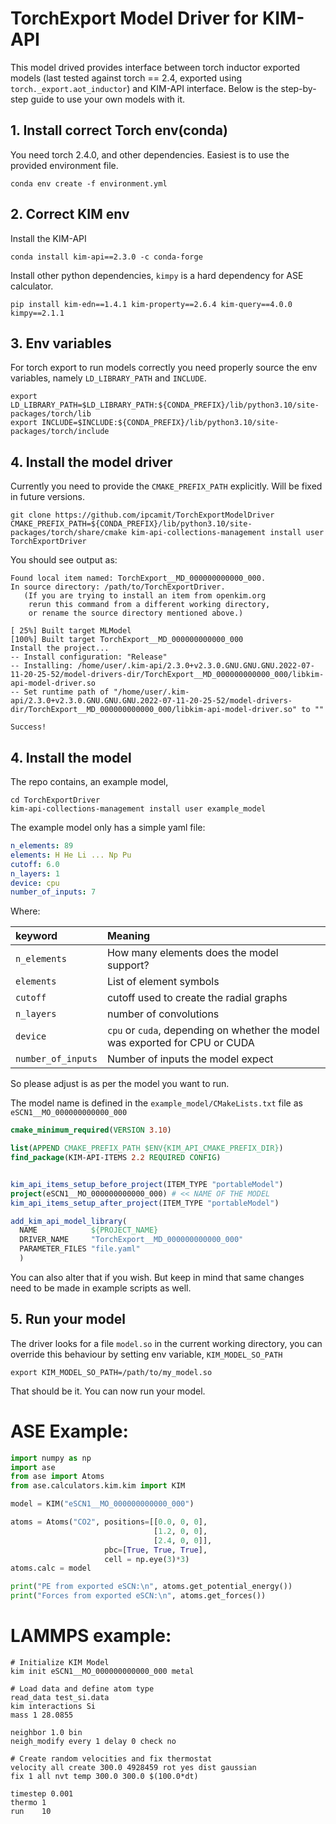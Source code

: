 TorchExport Model Driver for KIM-API
====================================

This model drived provides interface between torch inductor exported models (last tested against torch == 2.4, exported 
using `torch._export.aot_inductor`) and KIM-API interface. Below is the step-by-step guide
to use your own models with it.

## 1. Install correct Torch env(conda)
You need torch 2.4.0, and other dependencies. Easiest is to use the provided environment
file.

```shell
conda env create -f environment.yml
```

## 2. Correct KIM env

Install the KIM-API

```
conda install kim-api==2.3.0 -c conda-forge

```

Install other python dependencies, `kimpy` is a hard dependency for ASE calculator.

```shell
pip install kim-edn==1.4.1 kim-property==2.6.4 kim-query==4.0.0 kimpy==2.1.1 
```

## 3. Env variables
For torch export to run models correctly you need properly source the env variables, namely
`LD_LIBRARY_PATH` and `INCLUDE`.
```shell
export LD_LIBRARY_PATH=$LD_LIBRARY_PATH:${CONDA_PREFIX}/lib/python3.10/site-packages/torch/lib
export INCLUDE=$INCLUDE:${CONDA_PREFIX}/lib/python3.10/site-packages/torch/include
```

## 4. Install the model driver
Currently you need to provide the `CMAKE_PREFIX_PATH` explicitly. Will be fixed in future versions.

```shell
git clone https://github.com/ipcamit/TorchExportModelDriver
CMAKE_PREFIX_PATH=${CONDA_PREFIX}/lib/python3.10/site-packages/torch/share/cmake kim-api-collections-management install user TorchExportDriver
```

You should see output as:
```shell
Found local item named: TorchExport__MD_000000000000_000.
In source directory: /path/to/TorchExportDriver.
   (If you are trying to install an item from openkim.org
    rerun this command from a different working directory,
    or rename the source directory mentioned above.)

[ 25%] Built target MLModel
[100%] Built target TorchExport__MD_000000000000_000
Install the project...
-- Install configuration: "Release"
-- Installing: /home/user/.kim-api/2.3.0+v2.3.0.GNU.GNU.GNU.2022-07-11-20-25-52/model-drivers-dir/TorchExport__MD_000000000000_000/libkim-api-model-driver.so
-- Set runtime path of "/home/user/.kim-api/2.3.0+v2.3.0.GNU.GNU.GNU.2022-07-11-20-25-52/model-drivers-dir/TorchExport__MD_000000000000_000/libkim-api-model-driver.so" to ""

Success!
```

## 4. Install the model
The repo contains, an example model,
```shell
cd TorchExportDriver
kim-api-collections-management install user example_model
```

The example model only has a simple yaml file:
```yaml
n_elements: 89
elements: H He Li ... Np Pu
cutoff: 6.0
n_layers: 1
device: cpu
number_of_inputs: 7
```

Where:

|keyword| Meaning|
|:------|:-------|
|`n_elements` | How many elements does the model support? |
|`elements` | List of element symbols |
|`cutoff` | cutoff used to create the radial graphs |
|`n_layers` | number of convolutions |
|`device` | `cpu` or `cuda`, depending on whether the model was exported for CPU or CUDA |
|`number_of_inputs` | Number of inputs the model expect |

So please adjust is as per the model you want to run.

The model name is defined in the `example_model/CMakeLists.txt` file as `eSCN1__MO_000000000000_000`

```cmake
cmake_minimum_required(VERSION 3.10)

list(APPEND CMAKE_PREFIX_PATH $ENV{KIM_API_CMAKE_PREFIX_DIR})
find_package(KIM-API-ITEMS 2.2 REQUIRED CONFIG)


kim_api_items_setup_before_project(ITEM_TYPE "portableModel")
project(eSCN1__MO_000000000000_000) # << NAME OF THE MODEL
kim_api_items_setup_after_project(ITEM_TYPE "portableModel")

add_kim_api_model_library(
  NAME            ${PROJECT_NAME}
  DRIVER_NAME     "TorchExport__MD_000000000000_000"
  PARAMETER_FILES "file.yaml"
  )

```

You can also alter that if you wish. But keep in mind that same changes need to be made in example scripts as well.

## 5. Run your model

The driver looks for a file `model.so` in the current working directory, you can override this behaviour by setting env
variable, `KIM_MODEL_SO_PATH`
```shell
export KIM_MODEL_SO_PATH=/path/to/my_model.so
```

That should be it. You can now run your model.

# ASE Example:

```python
import numpy as np
import ase
from ase import Atoms
from ase.calculators.kim.kim import KIM

model = KIM("eSCN1__MO_000000000000_000")

atoms = Atoms("CO2", positions=[[0.0, 0, 0], 
                                [1.2, 0, 0], 
                                [2.4, 0, 0]], 
                     pbc=[True, True, True], 
                     cell = np.eye(3)*3)
atoms.calc = model

print("PE from exported eSCN:\n", atoms.get_potential_energy())
print("Forces from exported eSCN:\n", atoms.get_forces())

```

# LAMMPS example:

```shell
# Initialize KIM Model
kim init eSCN1__MO_000000000000_000 metal

# Load data and define atom type
read_data test_si.data
kim interactions Si
mass 1 28.0855

neighbor 1.0 bin
neigh_modify every 1 delay 0 check no

# Create random velocities and fix thermostat
velocity all create 300.0 4928459 rot yes dist gaussian
fix 1 all nvt temp 300.0 300.0 $(100.0*dt)

timestep 0.001
thermo 1
run    10

```

